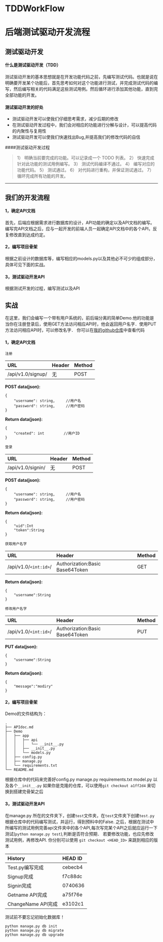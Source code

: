 # TDDWorkFlow
# 后端测试驱动开发流程
## 测试驱动开发
#### 什么是测试驱动开发（TDD）
测试驱动开发的基本思想就是在开发功能代码之前，先编写测试代码。也就是说在明确要开发某个功能后，首先思考如何对这个功能进行测试，并完成测试代码的编写，然后编写相关的代码满足这些测试用例。然后循环进行添加其他功能，直到完全部功能的开发。

#### 测试驱动开发的好处
+ 测试驱动开发可以使我们仔细思考需求，减少后期的修改
+ 在测试驱动开发过程中，我们会对相应的功能进行分解与设计，可以提高代码的内聚性与复用性
+ 测试驱动开发可以使我们快速找出Bug,并提高我们的修改代码的自信

####测试驱动开发过程

> 1） 明确当前要完成的功能。可以记录成一个 TODO 列表。
> 2） 快速完成针对此功能的测试用例编写。
> 3） 测试代码编译不通过。 
> 4） 编写对应的功能代码。 
> 5） 测试通过。 
> 6） 对代码进行重构，并保证测试通过。 
> 7） 循环完成所有功能的开发。

***

## 我们的开发流程


#### 1，确定API文档
首先，后端应根据需求进行数据库的设计，API功能的确定以及API文档的编写。
编写完API文档之后，应与一起开发的前端人员一起确定API文档中的各个API，反复修改直到达成约定。
#### 2，编写项目骨架
根据之前设计的数据库等，编写相应的models.py以及其他必不可少的组成部分，具体可见下面的实战。
#### 3，测试驱动开发API
根据测试开发的过程，编写测试以及API
## 实战
在这里，我们会编写一个带有用户系统的，前后端分离的简单Demo.他的功能是当你在注册登录后，使用GET方法访问相应API时，他会返回用户名字．使用PUT方法访问相应API时，可以修改名字．
你可以在[我的github仓库](https://github.com/Humbertzhang/TDDWorkFlow)中查看代码
#### 1，确定API文档
`注册`

|URL|Header|Method|
| :--- | :-- | :-- |
|/api/v1.0/signup/ |无| POST|

**POST data(json):**
```
{
    "username": string,     //用户名
    "password": string,     //用户密码
}
```
**Return data(json):**
```
{
    "created": int         //用户ID
}
```
`登录`

|URL|Header|Method|
| :--- | :-- | :-- |
|/api/v1.0/signin/ |无| POST|

**POST data(json):**
```
{
    "username": string,     //用户名
    "password": string,     //用户密码
}
```
**Return data(json):**
```
{
    "uid":Int
    "token":String
}
```

`获取用户名字`

|URL|Header|Method|
| :--- | :-- | :-- |
|/api/v1.0/`<int:id>`/ |Authorization:Basic Base64Token| GET|

**Return data(json):**
```
{
    "username":String
}
```

`修改用户名字`

|URL|Header|Method|
| :--- | :-- | :-- |
|/api/v1.0/`<int:id>`/ |Authorization:Basic Base64Token| PUT|

**PUT data(json):**
```
{
    "username":String
}
```
**Return data(json):**
```
{
    "message":"modiry"
}
```


#### 2，编写项目骨架
Demo的文件结构为：
```
.
├── APIdoc.md
├── Demo
│   ├── app
│   │   ├── api
│   │   │   └── __init__.py
│   │   ├── __init__.py
│   │   └── models.py
│   ├── config.py
│   ├── manage.py
│   └── requirements.txt
└── README.md
```
根据仓库中的代码来完善好config.py manage.py requirements.txt model.py 以及各个`__init__.py`
如果你是克隆的仓库，可以使用`git checkout a1ff2d4` 来切换到搭建完骨架之后
#### 3，测试驱动开发API

在manage.py 所在的文件夹下，创建`test`文件夹，在`test`文件夹下创建`test.py`
根据仓库中的代码编写测试，并运行，得到预料中的False.
之后，根据在测试中所编写的测试用例完善api文件夹中的各个API,每次写完某个API之后就应运行一下测试(`python manage.py test`),判断是否符合预期．
若要修改功能，也应先修改测试用例，再修改API.
你分别可以使用 `git checkout <HEAD_ID>` 来跳到相应的版本

|History|HEAD ID|
| :--- | :-- |
|Test.py编写完成| cebecb4|
|Signup完成|f7c88dc|
|Signin完成|0740636|
|Getname API完成|a75f76e|
|ChangeName API完成|e3102c1|

测试前不要忘记初始化数据库！
```shell
python manage.py db init
python manage.py db migrate
python manage.py db upgrade
```
